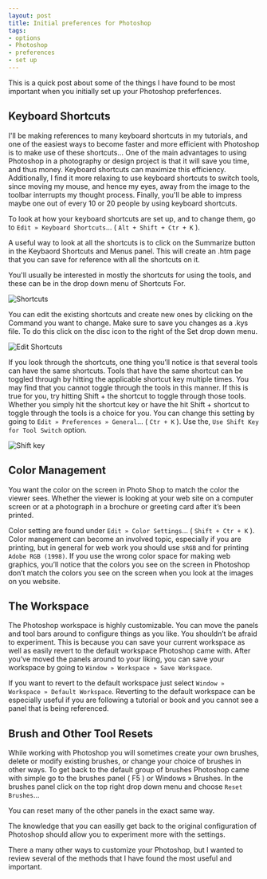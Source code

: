 ```yaml
---
layout: post
title: Initial preferences for Photoshop
tags:
- options
- Photoshop
- preferences
- set up
---
```


This is a quick post about some of the things I have found to be most important when you initially set up your Photoshop
preferfences.

## Keyboard Shortcuts

I'll be making references to many keyboard shortcuts in my tutorials, and one of the easiest ways to become faster and
more efficient with Photoshop is to make use of these shortcuts... One of the main advantages to using Photoshop in a
photography or design project is that it will save you time, and thus money. Keyboard shortcuts can maximize this
efficiency. Additionally, I find it more relaxing to use keyboard shortcuts to switch tools, since moving my mouse, and
hence my eyes, away from the image to the toolbar interrupts my thought process. Finally, you'll be able to impress
maybe one out of every 10 or 20 people by using keyboard shortcuts.

To look at how your keyboard shortcuts are set up, and to change them, go to `Edit » Keyboard Shortcuts`...
( `Alt + Shift + Ctr + K` ).

A useful way to look at all the shortcuts is to click on the Summarize button in the Keybaord Shortcuts and Menus panel.
This will create an .htm page that you can save for reference with all the shortcuts on it.

You'll usually be interested in mostly the shortcuts for using the tools, and these can be in the drop down menu of
Shortcuts For.

![Shortcuts](http://img.netlumination.com/shortcuts.jpg)

You can edit the existing shortcuts and create new ones by clicking on the Command you want to change. Make sure to save
you changes as a .kys file. To do this click on the disc icon to the right of the Set drop down menu.

![Edit Shortcuts](http://img.netlumination.com/edit-shortcuts.jpg)

If you look through the shortcuts, one thing you’ll notice is that several tools can have the same shortcuts. Tools that
have the same shortcut can be toggled through by hitting the applicable shortcut key multiple times. You may find that
you cannot toggle through the tools in this manner. If this is true for you, try hitting Shift + the shortcut to toggle
through those tools. Whether you simply hit the shortcut key or have the hit Shift + shortcut to toggle through the
tools is a choice for you. You can change this setting by going to `Edit » Preferences » General`… ( `Ctr + K` ). Use
the, `Use Shift Key for Tool Switch` option.

![Shift key](http://img.netlumination.com/shift-key.jpg)

## Color Management

You want the color on the screen in Photo Shop to match the color the viewer sees. Whether the viewer is looking at your
web site on a computer screen or at a photograph in a brochure or greeting card after it’s been printed.

Color setting are found under `Edit » Color Settings`… ( `Shift + Ctr + K` ). Color management can become an involved
topic, especially if you are printing, but in general for web work you should use `sRGB` and for printing
`Adobe RGB (1998)`. If you use the wrong color space for making web graphics, you’ll notice that the colors you see on
the screen in Photoshop don’t match the colors you see on the screen when you look at the images on you website.

## The Workspace

The Photoshop workspace is highly customizable. You can move the panels and tool bars around to configure things as you
like. You shouldn’t be afraid to experiment. This is because you can save your current workspace as well as easily
revert to the default workspace Photoshop came with. After you’ve moved the panels around to your liking, you can save
your workspace by going to `Window » Workspace » Save Workspace`.

If you want to revert to the default workspace just select `Window » Workspace » Default Workspace`. Reverting to the
default workspace can be especially useful if you are following a tutorial or book and you cannot see a panel that is
being referenced.

## Brush and Other Tool Resets

While working with Photoshop you will sometimes create your own brushes, delete or modify existing brushes, or change
your choice of brushes in other ways. To get back to the default group of brushes Photoshop came with simple go to the
brushes panel ( F5 ) or Windows » Brushes. In the brushes panel click on the top right drop down menu and choose
`Reset Brushes`...

You can reset many of the other panels in the exact same way.

The knowledge that you can easilly get back to the original configuration of Photoshop should allow you to experiment
more with the settings.

There a many other ways to customize your Photoshop, but I wanted to review several of the methods that I have found the
most useful and important.
